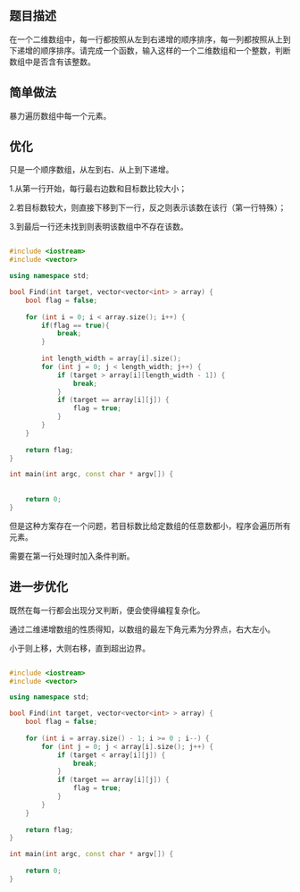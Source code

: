 ## 题目描述

在一个二维数组中，每一行都按照从左到右递增的顺序排序，每一列都按照从上到下递增的顺序排序。请完成一个函数，输入这样的一个二维数组和一个整数，判断数组中是否含有该整数。



## 简单做法

暴力遍历数组中每一个元素。



## 优化

只是一个顺序数组，从左到右、从上到下递增。

1.从第一行开始，每行最右边数和目标数比较大小；

2.若目标数较大，则直接下移到下一行，反之则表示该数在该行（第一行特殊）；

3.到最后一行还未找到则表明该数组中不存在该数。

```c++

#include <iostream>
#include <vector>

using namespace std;

bool Find(int target, vector<vector<int> > array) {
    bool flag = false;
    
    for (int i = 0; i < array.size(); i++) {
        if(flag == true){
            break;
        }
        
        int length_width = array[i].size();
        for (int j = 0; j < length_width; j++) {
            if (target > array[i][length_width - 1]) {
                break;
            }
            if (target == array[i][j]) {
                flag = true;
            }
        }
    }
    
    return flag;
}

int main(int argc, const char * argv[]) {
    
    
    return 0;
}


```

但是这种方案存在一个问题，若目标数比给定数组的任意数都小，程序会遍历所有元素。

需要在第一行处理时加入条件判断。



## 进一步优化

既然在每一行都会出现分叉判断，便会使得编程复杂化。

通过二维递增数组的性质得知，以数组的最左下角元素为分界点，右大左小。

小于则上移，大则右移，直到超出边界。

```c++

#include <iostream>
#include <vector>

using namespace std;

bool Find(int target, vector<vector<int> > array) {
    bool flag = false;
    
    for (int i = array.size() - 1; i >= 0 ; i--) {
        for (int j = 0; j < array[i].size(); j++) {
            if (target < array[i][j]) {
                break;
            }
            if (target == array[i][j]) {
                flag = true;
            }
        }
    }
    
    return flag;
}

int main(int argc, const char * argv[]) {
    
    return 0;
}
```

